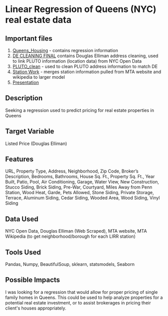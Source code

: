# Linear Regression of Queens (NYC) real estate data


## Important files

1. [Queens_Housing](https://github.com/gjj425/Metis_Project_2_Submission/blob/main/Queens_housing.ipynb) - contains regression information
2. [DE CLEANING FINAL](https://github.com/gjj425/Metis_Project_2_Submission/blob/main/DE_CLEAN_FINAL.ipynb) contains Douglas Elliman address cleaning, used to link PLUTO information (location data) from NYC Open Data
3. [PLUTO_clean](https://github.com/gjj425/Metis_Project_2_Submission/blob/main/pluto_clean.ipynb) - used to clean PLUTO address information to match DE
4. [Station Work](https://github.com/gjj425/Metis_Project_2_Submission/blob/main/Station_work.ipynb) - merges station information pulled from MTA website and wikipedia to larger model
5. [Presentation](https://github.com/gjj425/Metis_Project_2_Submission/blob/main/Project_2_Presentation.pdf)

## Description
Seeking a regression used to predict pricing for real estate properties in Queens

## Target Variable
Listed Price (Douglas Elliman)

## Features
URL, Property Type, Address, Neighborhood, Zip Code, Broker’s Description, Bedrooms, Bathrooms, House Sq. Ft., Property Sq. Ft., Year Built, Patio, Pool, Air Conditioning, Garage, Water View, New Construction, Stucco Siding, Brick Siding, Pre-War, Courtyard, Miles Away from Penn Station, Wood Heat, Garde, Pets Allowed, Stone Siding, Private Storage, Terrace, Aluminum Siding, Cedar Siding, Wooded Area, Wood Siding, Vinyl Siding 

## Data Used
NYC Open Data, Douglas Elliman (Web Scraped), MTA website, MTA Wikipedia (to get neighborhood/borough for each LIRR station)

## Tools Used
Pandas, Numpy, BeautifulSoup, sklearn, statsmodels, Seaborn

## Possible Impacts
I was looking for a regression that would allow for proper pricing of single family homes in Queens. This could be used to help analyze properties for a potential real estate investment, or to assist brokerages in pricing their client's houses appropriately.
